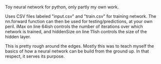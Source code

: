 Toy neural network for python, only partly my own work.

Uses CSV files labeled "input.csv" and "train.csv" for training network. The nn.forward function 
can then be used for testing/predictions, at your own peril. iMax on line 64ish controls the number
of iterations over which network is trained, and hiddenSize on line 11ish controls the size of the
hidden layer.

This is pretty rough around the edges. Mostly this was to teach myself the basics of how a neural
network can be build from the ground up. In that respect, it serves its purpose.
